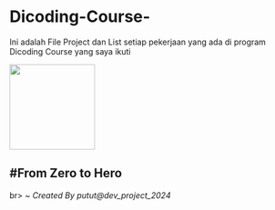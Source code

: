 # Dicoding-Course-
Ini adalah File Project dan List setiap pekerjaan yang ada di program Dicoding Course yang saya ikuti

<img src = "https://ibb.co/McRnv29" width = "150" height="150">


<h2>#From Zero to Hero</h2>
br>
<i>~ Created By putut@dev_project_2024</i>
